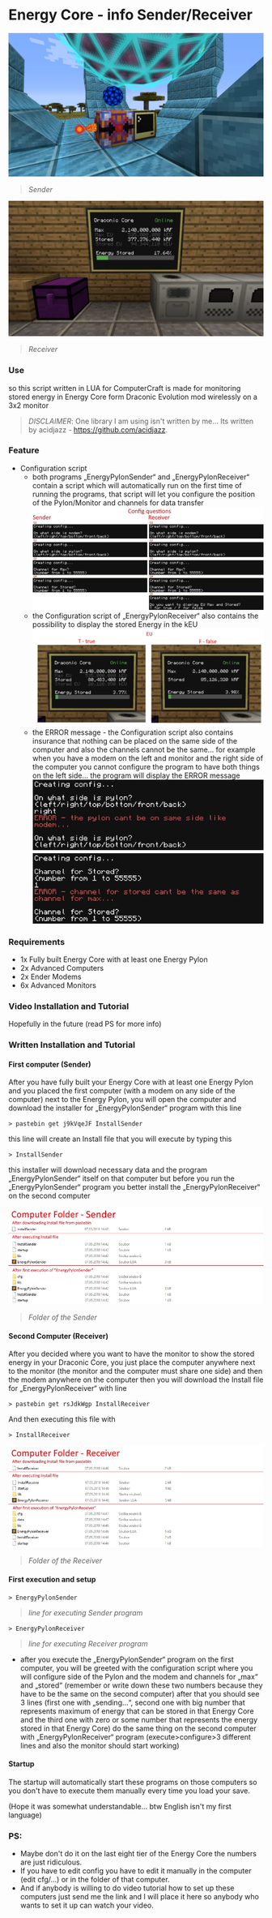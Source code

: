 # Energy Core - info Sender/Receiver

![](Photos/EnergyPylonSender.jpg)
> *Sender*

![](Photos/EnergyPylonReceiver.jpg)
> *Receiver*

### Use
so this script written in LUA for ComputerCraft is made for monitoring stored energy in Energy Core form Draconic Evolution mod wirelessly on a 3x2 monitor

> *DISCLAIMER*: One library I am using isn't written by me... Its written by acidjazz - https://github.com/acidjazz.

### Feature
- Configuration script
 	- both programs „EnergyPylonSender“ and „EnergyPylonReceiver“ contain a script which will automatically run on the first time of running the programs, that script will let you configure the position of the Pylon/Monitor and channels for data transfer
![](Photos/Questions.jpg)
 	- the Configuration script of „EnergyPylonReceiver“ also contains the possibility to display the stored Energy in the kEU
![](Photos/EU.jpg)
 	- the ERROR message - the Configuration script also contains insurance that nothing can be placed on the same side of the computer and also the channels cannot be the same… for example when you have a modem on the left and monitor and the right side of the computer you cannot configure the program to have both things on the left side... the program will display the ERROR message
![](Photos/ERRORs.jpg)

### Requirements
- 1x Fully built Energy Core with at least one Energy Pylon 
- 2x Advanced Computers
- 2x Ender Modems 
- 6x Advanced Monitors

### Video Installation and Tutorial
Hopefully in the future (read PS for more info)

### Written Installation and Tutorial
#### First computer (Sender)
After you have fully built your Energy Core with at least one Energy Pylon and you placed the first computer (with a modem on any side of the computer) next to the Energy Pylon, you will open the computer and download the installer for „EnergyPylonSender“ program with this line
```
> pastebin get j9kVqeJF InstallSender
```
this line will create an Install file that you will execute by typing this
```
> InstallSender
```
this installer will download necessary data and the program „EnergyPylonSender“ itself on that computer but before you run the „EnergyPylonSender“ program you better install the „EnergyPylonReceiver“ on the second computer  

![](Photos/Sender.jpg)
> *Folder of the Sender*

#### Second Computer (Receiver)
After you decided where you want to have the monitor to show the stored energy in your Draconic Core, you just place the computer anywhere next to the monitor (the monitor and the computer must share one side) and then the modem anywhere on the computer then you will download the Install file for „EnergyPylonReceiver“ with line 
```
> pastebin get rsJdkWgp InstallReceiver
```
And then executing this file with
```
> InstallReceiver
```

![](Photos/Receiver.jpg)
> *Folder of the Receiver*

#### First execution and setup
```
> EnergyPylonSender
```
> *line for executing Sender program*
```
> EnergyPylonReceiver
```
> *line for executing Receiver program*
- after you execute the „EnergyPylonSender“ program on the first computer, you will be greeted with the configuration script where you will configure side of the Pylon and the modem and channels for „max“ and „stored“ (remember or write down these two numbers because they have to be the same on the second computer) after that you should see 3 lines (first one with „sending…“, second one with big number that represents maximum of energy that can be stored in that Energy Core and the third one with zero or some number that represents the energy stored in that Energy Core) do the same thing on the second computer with „EnergyPylonReceiver“ program (execute>configure>3 different lines and also the monitor should start working)

#### Startup
The startup will automatically start these programs on those computers so you don't have to execute them manually every time you load your save.

(Hope it was somewhat understandable... btw English isn't my first language)

### PS: 
- Maybe don't do it on the last eight tier of the Energy Core the numbers are just ridiculous. 
- If you have to edit config you have to edit it manually in the computer (edit cfg/...) or in the folder of that computer.
- And if anybody is willing to do video tutorial how to set up these computers just send me the link and I will place it here so anybody who wants to set it up can watch your video.
